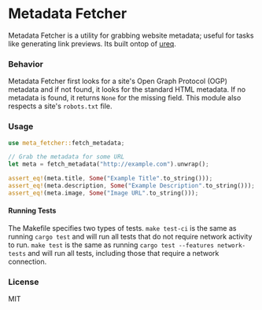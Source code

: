 # Metadata Fetcher
Metadata Fetcher is a utility for grabbing website metadata; useful for tasks like generating link 
previews. Its built ontop of [ureq](https://crates.io/crates/ureq).

### Behavior
Metadata Fetcher first looks for a site's Open Graph Protocol (OGP) metadata and if not found, it
looks for the standard HTML metadata. If no metadata is found, it returns `None` for the missing 
field. This module also respects a site's `robots.txt` file.

### Usage
```rust
use meta_fetcher::fetch_metadata;

// Grab the metadata for some URL
let meta = fetch_metadata("http://example.com").unwrap();

assert_eq!(meta.title, Some("Example Title".to_string()));
assert_eq!(meta.description, Some("Example Description".to_string()));
assert_eq!(meta.image, Some("Image URL".to_string()));
```

#### Running Tests
The Makefile specifies two types of tests. `make test-ci` is the same as running `cargo test` and
will run all tests that do not require network activity to run. `make test` is the same as running
`cargo test --features network-tests` and will run all tests, including those that require a network
connection.

### License
MIT
